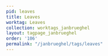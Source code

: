 ```yaml
---
pid: leaves
title: Leaves
worktag: Leaves
collection: worktags_janbrueghel
layout: tagpage_janbrueghel
order: '106'
permalink: "/janbrueghel/tags/leaves"
---
```

